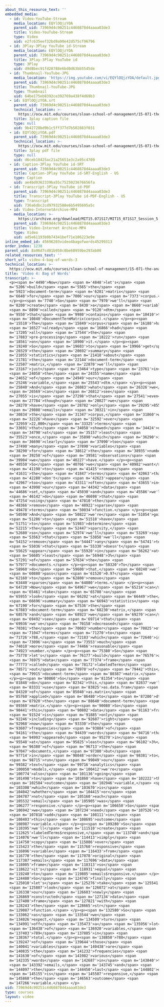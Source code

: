 ```yaml
---
about_this_resource_text: ''
embedded_media:
  - id: Video-YouTube-Stream
    media_location: EQYlOQjzYOA
    parent_uid: 73969d4c90251c4460878d4aaaa03de3
    title: Video-YouTube-Stream
    type: Video
    uid: e2fc635eef32bd9a90e42d575cf96796
  - id: 3Play-3Play YouTube id-Stream
    media_location: EQYlOQjzYOA
    parent_uid: 73969d4c90251c4460878d4aaaa03de3
    title: 3Play-3Play YouTube id
    type: 3Play
    uid: d9d8bec91fd28788e6bd0d63bb5545de
  - id: Thumbnail-YouTube-JPG
    media_location: 'https://img.youtube.com/vi/EQYlOQjzYOA/default.jpg'
    parent_uid: 73969d4c90251c4460878d4aaaa03de3
    title: Thumbnail-YouTube-JPG
    type: Thumbnail
    uid: 64be175eb8392ce392769a438f4d69b3
  - id: EQYlOQjzYOA.srt
    parent_uid: 73969d4c90251c4460878d4aaaa03de3
    technical_location: >-
      https://ocw.mit.edu/courses/sloan-school-of-management/15-071-the-analytics-edge-spring-2017/text-analytics/predictive-coding-bringing-text-analytics-to-the-courtroom-recitation/video-4-bag-of-words-2/video-4-bag-of-words-3/EQYlOQjzYOA.srt
    title: 3play caption file
    type: null
    uid: 9b42728bd9b1c5ff377d7b502883f031
  - id: EQYlOQjzYOA.pdf
    parent_uid: 73969d4c90251c4460878d4aaaa03de3
    technical_location: >-
      https://ocw.mit.edu/courses/sloan-school-of-management/15-071-the-analytics-edge-spring-2017/text-analytics/predictive-coding-bringing-text-analytics-to-the-courtroom-recitation/video-4-bag-of-words-2/video-4-bag-of-words-3/EQYlOQjzYOA.pdf
    title: 3play pdf file
    type: null
    uid: d6ceb18425ac21a25651e3c2a95c4709
  - id: Caption-3Play YouTube id-SRT
    parent_uid: 73969d4c90251c4460878d4aaaa03de3
    title: Caption-3Play YouTube id-SRT-English - US
    type: Caption
    uid: ae4bd9362339ba55c7525023676656fa
  - id: Transcript-3Play YouTube id-PDF
    parent_uid: 73969d4c90251c4460878d4aaaa03de3
    title: Transcript-3Play YouTube id-PDF-English - US
    type: Transcript
    uid: 736a6dbc2cd97932588e6b5495695a5c
  - id: Video-InternetArchive-MP4
    media_location: >-
      https://archive.org/download/MIT15.071S17/MIT15_071S17_Session_5.4.05_300k.mp4
    parent_uid: 73969d4c90251c4460878d4aaaa03de3
    title: Video-Internet Archive-MP4
    type: Video
    uid: ad5e61193b9b74341bef71e106223e9e
inline_embed_id: 45696203video4bagofwords45299313
order_index: 1238
parent_uid: 8a96d7cd01b950c8be68959be293ab00
related_resources_text: ''
short_url: video-4-bag-of-words-3
technical_location: >-
  https://ocw.mit.edu/courses/sloan-school-of-management/15-071-the-analytics-edge-spring-2017/text-analytics/predictive-coding-bringing-text-analytics-to-the-courtroom-recitation/video-4-bag-of-words-2/video-4-bag-of-words-3
title: 'Video 4: Bag of Words'
transcript: >-
  <p><span m='4490'>Now</span> <span m='4848'>let's</span> <span
  m='5206'>build</span> <span m='5565'>the</span> <span
  m='5923'>document-term</span> <span m='6281'>matrix</span> <span
  m='6640'>for</span> <span m='7006'>our</span> <span m='7373'>corpus.</span>
  </p><p><span m='7740'>So</span> <span m='7970'>we'll</span> <span
  m='8200'>create</span> <span m='8430'>a</span> <span m='8660'>variable</span>
  <span m='8890'>called</span> <span m='9120'>dtm</span> <span
  m='9550'>that</span> <span m='9980'>contains</span> <span m='10410'>the</span>
  <span m='10840'>DocumentTermMatrix(corpus).</span> </p><p><span
  m='15510'>The</span> <span m='15849'>corpus</span> <span m='16188'>has</span>
  <span m='16527'>already</span> <span m='16866'>had</span> <span
  m='17205'>all</span> <span m='17544'>the</span> <span
  m='17883'>pre-processing</span> <span m='18222'>run</span> <span
  m='18561'>on</span> <span m='18900'>it.</span> </p><p><span
  m='19240'>So</span> <span m='19603'>to</span> <span m='19966'>get</span> <span
  m='20329'>the</span> <span m='20692'>summary</span> <span
  m='21055'>statistics</span> <span m='21418'>about</span> <span
  m='21781'>the</span> <span m='22144'>document-term</span> <span
  m='22507'>matrix,</span> <span m='22870'>we'll</span> <span
  m='23167'>just</span> <span m='23464'>type</span> <span m='23761'>in</span>
  <span m='24058'>the</span> <span m='24355'>name</span> <span
  m='24652'>of</span> <span m='24949'>our</span> <span
  m='25246'>variable,</span> <span m='25543'>dtm.</span> </p><p><span
  m='25840'>And</span> <span m='26083'>what</span> <span m='26326'>we</span>
  <span m='26569'>can</span> <span m='26812'>see</span> <span
  m='27055'>is</span> <span m='27298'>that</span> <span m='27541'>even</span>
  <span m='27784'>though</span> <span m='28027'>we</span> <span
  m='28270'>have</span> <span m='28782'>only</span> <span m='29295'>855</span>
  <span m='29808'>emails</span> <span m='30321'>in</span> <span
  m='30834'>the</span> <span m='31347'>corpus,</span> <span m='31860'>we</span>
  <span m='32226'>have</span> <span m='32592'>over</span> <span
  m='32959'>22,000</span> <span m='33325'>terms</span> <span
  m='33691'>that</span> <span m='34058'>showed</span> <span m='34424'>up</span>
  <span m='34790'>at</span> <span m='35157'>least</span> <span
  m='35523'>once,</span> <span m='35890'>which</span> <span m='36290'>is</span>
  <span m='36690'>clearly</span> <span m='37090'>too</span> <span
  m='37490'>many</span> <span m='37890'>variables</span> <span
  m='38290'>for</span> <span m='38612'>the</span> <span m='38935'>number</span>
  <span m='39258'>of</span> <span m='39581'>observations</span> <span
  m='39904'>we</span> <span m='40227'>have.</span> </p><p><span
  m='40550'>So</span> <span m='40766'>we</span> <span m='40982'>want</span>
  <span m='41198'>to</span> <span m='41415'>remove</span> <span
  m='41631'>the</span> <span m='41847'>terms</span> <span m='42063'>that</span>
  <span m='42280'>don't</span> <span m='42623'>appear</span> <span
  m='42967'>too</span> <span m='43311'>often</span> <span m='43655'>in</span>
  <span m='43998'>our</span> <span m='44342'>data</span> <span
  m='44686'>set,</span> <span m='45030'>and</span> <span m='45586'>we'll</span>
  <span m='46142'>do</span> <span m='46698'>that</span> <span
  m='47254'>using</span> <span m='47810'>the</span> <span
  m='48366'>remove</span> <span m='48922'>sparse</span> <span
  m='49478'>terms</span> <span m='50034'>function.</span> </p><p><span
  m='50590'>And</span> <span m='50822'>we're</span> <span m='51054'>going</span>
  <span m='51286'>to</span> <span m='51518'>have</span> <span
  m='51751'>to</span> <span m='51983'>determine</span> <span
  m='52215'>the</span> <span m='52447'>sparsity,</span> <span
  m='52680'>so</span> <span m='52974'>we'll</span> <span m='53269'>say</span>
  <span m='53563'>that</span> <span m='53858'>we'll</span> <span
  m='54152'>remove</span> <span m='54447'>any</span> <span m='54741'>term</span>
  <span m='55036'>that</span> <span m='55330'>doesn't</span> <span
  m='55625'>appear</span> <span m='55920'>in</span> <span m='56262'>at</span>
  <span m='56605'>least</span> <span m='56948'>3%</span> <span
  m='57291'>of</span> <span m='57634'>the</span> <span
  m='57977'>documents.</span> </p><p><span m='58320'>To</span> <span
  m='58960'>do</span> <span m='59600'>that,</span> <span m='60240'>we'll</span>
  <span m='60880'>pass</span> <span m='61520'>0.97</span> <span
  m='62160'>to</span> <span m='62800'>remove</span> <span
  m='63440'>sparse</span> <span m='64080'>terms.</span> </p><p><span
  m='64720'>Now</span> <span m='64967'>we</span> <span m='65214'>can</span>
  <span m='65461'>take</span> <span m='65708'>a</span> <span
  m='65955'>look</span> <span m='66202'>at</span> <span m='66449'>the</span>
  <span m='66696'>summary</span> <span m='66943'>statistics</span> <span
  m='67190'>for</span> <span m='67536'>the</span> <span
  m='67883'>document-term</span> <span m='68230'>matrix,</span> <span
  m='68576'>and</span> <span m='68923'>we</span> <span m='69270'>can</span>
  <span m='69492'>see</span> <span m='69714'>that</span> <span
  m='69936'>we've</span> <span m='70158'>decreased</span> <span
  m='70381'>the</span> <span m='70603'>number</span> <span m='70825'>of</span>
  <span m='71047'>terms</span> <span m='71270'>to</span> <span
  m='71726'>788,</span> <span m='72183'>which</span> <span m='72640'>is</span>
  <span m='73096'>a</span> <span m='73553'>much</span> <span
  m='74010'>more</span> <span m='74466'>reasonable</span> <span
  m='74923'>number.</span> </p><p><span m='75380'>So</span> <span
  m='75778'>let's</span> <span m='76177'>build</span> <span m='76576'>a</span>
  <span m='76975'>data</span> <span m='77374'>frame</span> <span
  m='77773'>called</span> <span m='78172'>labeledTerms</span> <span
  m='78571'>out</span> <span m='78970'>of</span> <span m='79442'>this</span>
  <span m='79915'>document-term</span> <span m='80387'>matrix.</span>
  </p><p><span m='80860'>So</span> <span m='81354'>to</span> <span
  m='81848'>do</span> <span m='82342'>this,</span> <span m='82837'>we'll</span>
  <span m='83331'>use</span> <span m='83825'>as.data.fram</span> <span
  m='84320'>of</span> <span m='85040'>as.matrix</span> <span
  m='85760'>applied</span> <span m='86480'>to</span> <span m='87200'>dtm,</span>
  <span m='87920'>the</span> <span m='88640'>document-term</span> <span
  m='89360'>matrix.</span> </p><p><span m='90080'>So</span> <span
  m='90441'>this</span> <span m='90802'>data</span> <span m='91163'>frame</span>
  <span m='91524'>is</span> <span m='91885'>only</span> <span
  m='92246'>including</span> <span m='92607'>right</span> <span
  m='92968'>now</span> <span m='93330'>the</span> <span
  m='93607'>frequencies</span> <span m='93884'>of</span> <span
  m='94161'>the</span> <span m='94439'>words</span> <span m='94716'>that</span>
  <span m='94993'>appeared</span> <span m='95270'>in</span> <span
  m='95548'>at</span> <span m='95825'>least</span> <span m='96102'>3%</span>
  <span m='96380'>of</span> <span m='96713'>the</span> <span
  m='97047'>documents,</span> <span m='97380'>but</span> <span
  m='97714'>in</span> <span m='98048'>order</span> <span m='98381'>to</span>
  <span m='98715'>run</span> <span m='99049'>our</span> <span
  m='99382'>text</span> <span m='99716'>analytics</span> <span
  m='100050'>models,</span> <span m='100412'>we're</span> <span
  m='100774'>also</span> <span m='101136'>going</span> <span
  m='101498'>to</span> <span m='101860'>have</span> <span m='102222'>the</span>
  <span m='102584'>outcome</span> <span m='102946'>variable,</span> <span
  m='103308'>which</span> <span m='103670'>is</span> <span
  m='104042'>whether</span> <span m='104415'>or</span> <span
  m='104787'>not</span> <span m='105160'>each</span> <span
  m='105532'>email</span> <span m='105905'>was</span> <span
  m='106277'>responsive.</span> </p><p><span m='106650'>So</span> <span
  m='106942'>we</span> <span m='107234'>need</span> <span m='107526'>to</span>
  <span m='107818'>add</span> <span m='108111'>in</span> <span
  m='108403'>this</span> <span m='108695'>outcome</span> <span
  m='108987'>variable.</span> </p><p><span m='109280'>So</span> <span
  m='110395'>we'll</span> <span m='111510'>create</span> <span
  m='112625'>labeledTerms$responsive,</span> <span m='113740'>and</span> <span
  m='114076'>we'll</span> <span m='114413'>simply</span> <span
  m='114750'>copy</span> <span m='115086'>over</span> <span
  m='115423'>the</span> <span m='115760'>responsive</span> <span
  m='116096'>variable</span> <span m='116433'>from</span> <span
  m='116770'>the</span> <span m='117078'>original</span> <span
  m='117387'>emails</span> <span m='117696'>data</span> <span
  m='118005'>frame</span> <span m='118313'>so</span> <span
  m='118622'>it's</span> <span m='118931'>equal</span> <span
  m='119240'>to</span> <span m='119805'>emails$responsive.</span> </p><p><span
  m='124480'>So</span> <span m='124745'>finally</span> <span
  m='125010'>let's</span> <span m='125276'>take</span> <span m='125541'>a</span>
  <span m='125807'>look</span> <span m='126072'>at</span> <span
  m='126338'>our</span> <span m='126603'>newly</span> <span
  m='126869'>constructed</span> <span m='127134'>data</span> <span
  m='127400'>frame</span> <span m='127821'>with</span> <span
  m='128243'>the</span> <span m='128665'>str</span> <span
  m='129087'>function.</span> </p><p><span m='132580'>So</span> <span
  m='133062'>as</span> <span m='133544'>we</span> <span
  m='134026'>expect,</span> <span m='134509'>turn</span> <span
  m='134991'>off</span> <span m='135473'>a</span> <span m='135956'>lot</span>
  <span m='136438'>of</span> <span m='136920'>variables,</span> <span
  m='137403'>789</span> <span m='137885'>in</span> <span
  m='138367'>total.</span> </p><p><span m='138850'>788</span> <span
  m='139247'>of</span> <span m='139644'>those</span> <span
  m='140041'>variables</span> <span m='140438'>are</span> <span
  m='140835'>the</span> <span m='141232'>frequencies</span> <span
  m='141630'>of</span> <span m='141982'>various</span> <span
  m='142335'>words</span> <span m='142687'>in</span> <span m='143040'>the</span>
  <span m='143392'>emails,</span> <span m='143745'>and</span> <span
  m='144097'>the</span> <span m='144450'>last</span> <span m='144802'>one</span>
  <span m='145155'>is</span> <span m='145507'>responsive,</span> <span
  m='145860'>the</span> <span m='146563'>outcome</span> <span
  m='147266'>variable.</span> </p>
uid: 73969d4c90251c4460878d4aaaa03de3
type: courses
layout: video
---
```

